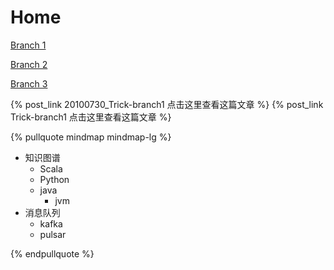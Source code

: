 # Home

[Branch 1](20100730_Trick-branch1.md)

[Branch 2](20100730_Trick-branch2.md)

[Branch 3](deep/20100730_Trick-branch3.md)

{% post_link 20100730_Trick-branch1 点击这里查看这篇文章 %}
{% post_link Trick-branch1 点击这里查看这篇文章 %}

{% pullquote mindmap mindmap-lg %}

- 知识图谱
  - Scala
  - Python
  - java
      - jvm
 - 消息队列
    - kafka
    - pulsar

{% endpullquote %}